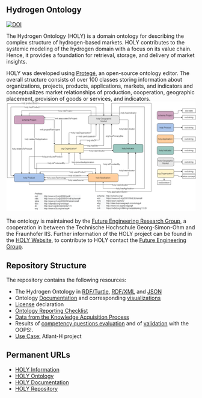## Hydrogen Ontology
[![DOI](https://zenodo.org/badge/DOI/10.5281/zenodo.7447958.svg)](https://doi.org/10.5281/zenodo.7447958) 

The Hydrogen Ontology (HOLY) is a domain ontology for describing the complex structure of hydrogen-based markets. HOLY contributes to the systemic modeling of the hydrogen domain with a focus on its value chain. Hence, it provides a foundation for retrieval, storage, and delivery of market insights. 


HOLY was developed using [Protegé](https://protege.stanford.edu/), an open-source ontology editor. The overall structure consists of over 100 classes storing information about organizations, projects, products, applications, markets, and indicators and conceptualizes market relationships of production, cooperation, geographic placement, provision of goods or services, and indicators.
![picture alt](./visualizations/MainClassOverview.png "HOLY Ontology")

The ontology is  maintained by the [Future Engineering Research Group](https://www.th-nuernberg.de/einrichtungen-gesamt/fraunhofer-forschungsgruppen/future-engineering/), a cooperation in between the Technische Hochschule Georg-Simon-Ohm and the Fraunhofer IIS. Further information of the HOLY project can be found in the [HOLY Website](https://purl.org/holy), to contribute to HOLY  contact the [Future Engineering Group](https://www.th-nuernberg.de/einrichtungen-gesamt/fraunhofer-forschungsgruppen/future-engineering/).

## Repository Structure
The repository contains the following resources:
* The Hydrogen Ontology in [RDF/Turtle](./holy.html), [RDF/XML](./holy.xml) and [JSON](./holy.jsonld)
* Ontology [Documentation](./documentation) and corresponding [visualizations](./visualizations)
* [License](./LICENSE.md) declaration
* [Ontology Reporting Checklist](./doc/MIRO_Checklist.md)
* [Data from the Knowledge Acquisition Process](./doc/Knowledge_Acquisition/)
* Results of [competency questions evaluation](./doc/CQs_Evaluation) and of [validation](./doc/OOPS_Validation/) with the OOPS!.
* [Use Case:](./doc/Use_Case/) Atlant-H project


## Permanent URLs
* [HOLY Information](https://purl.org/holy)
* [HOLY Ontology](https://purl.org/holy/ns)
* [HOLY Documentation](https://purl.org/holy/doc)
* [HOLY Repository](https://purl.org/holy/repository)
